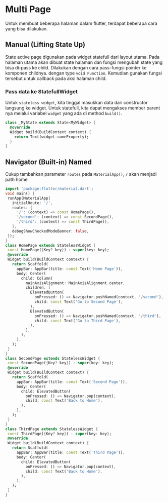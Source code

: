 # Multi Page

Untuk membuat beberapa halaman dalam flutter, terdapat beberapa cara yang bisa dilakukan.

## Manual (Lifting State Up)

State active page digunakan pada widget statefull dari layout utama.
Pada halaman utama akan dibuat state halaman dan fungsi mengubah state yang bisa di-pass ke child.
Dilakukan dengan cara pass-fungsi pointer ke komponen childnya. dengan type `void Function`. Kemudian gunakan fungsi tersebut untuk callback pada aksi halaman child.

### Pass data ke StatefullWidget

Untuk `stateless widget`, kita tinggal masukkan data dari constructor langsung ke widget. Untuk statefull, kita dapat mengakses member parent nya melalui variabel `widget` yang ada di method `build()`.

```dart
class _MyState extends State<MyWidget> {
  @override
  Widget build(BuildContext context) {
    return Text(widget.someProperty);
  }
}
```

## Navigator (Built-in) Named

Cukup tambahkan parameter `routes` pada `MaterialApp()`, `/` akan menjadi path home

```dart
import 'package:flutter/material.dart';
void main() {
 runApp(MaterialApp(
   initialRoute: '/',
   routes: {
     '/': (context) => const HomePage(),
     '/second': (context) => const SecondPage(),
     '/third': (context) => const ThirdPage(),
   },
   debugShowCheckedModeBanner: false,
 ));
}
class HomePage extends StatelessWidget {
 const HomePage({Key? key}) : super(key: key);
 @override
 Widget build(BuildContext context) {
   return Scaffold(
     appBar: AppBar(title: const Text('Home Page')),
     body: Center(
       child: Column(
         mainAxisAlignment: MainAxisAlignment.center,
         children: [
           ElevatedButton(
             onPressed: () => Navigator.pushNamed(context, '/second'),
             child: const Text('Go to Second Page'),
           ),
           ElevatedButton(
             onPressed: () => Navigator.pushNamed(context, '/third'),
             child: const Text('Go to Third Page'),
           ),
         ],
       ),
     ),
   );
 }
}
class SecondPage extends StatelessWidget {
 const SecondPage({Key? key}) : super(key: key);
 @override
 Widget build(BuildContext context) {
   return Scaffold(
     appBar: AppBar(title: const Text('Second Page')),
     body: Center(
       child: ElevatedButton(
         onPressed: () => Navigator.pop(context),
         child: const Text('Back to Home'),
       ),
     ),
   );
 }
}
class ThirdPage extends StatelessWidget {
 const ThirdPage({Key? key}) : super(key: key);
 @override
 Widget build(BuildContext context) {
   return Scaffold(
     appBar: AppBar(title: const Text('Third Page')),
     body: Center(
       child: ElevatedButton(
         onPressed: () => Navigator.pop(context),
         child: const Text('Back to Home'),
       ),
     ),
   );
 }
}
```
